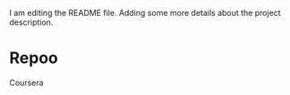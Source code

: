 I am editing the README file. Adding some more details about the project description.
# Repoo
Coursera
